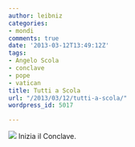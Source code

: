 ```yaml
---
author: leibniz
categories:
- mondi
comments: true
date: '2013-03-12T13:49:12Z'
tags:
- Angelo Scola
- conclave
- pope
- vatican
title: Tutti a Scola
url: "/2013/03/12/tutti-a-scola/"
wordpress_id: 5017

---
```

![](https://tg24.sky.it/static/contentimages/original/sezioni/tg24/mondo/2013/03/12/conclave2005.jpg)
Inizia il Conclave.

